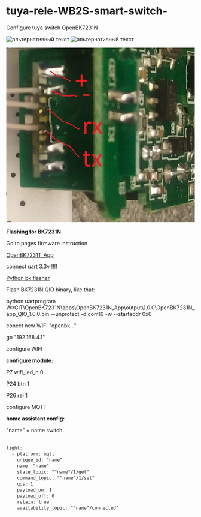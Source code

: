 # tuya-rele-WB2S-smart-switch-

<p>
Configure tuya switch OpenBK7231N
</p>
<img src="https://github.com/Alexxx113/tuya-rele-WB2S-smart-switch-/blob/main/IMG_20220717_025042.jpg" alt="альтернативный текст" />
<img src="https://github.com/Alexxx113/tuya-rele-WB2S-smart-switch-/blob/main/IMG_20220717_025051.jpg" alt="альтернативный текст" />
<p></p>



<img src="https://github.com/Alexxx113/tuya-rele-WB2S-smart-switch-/blob/main/rele%20uart.jpg" alt="альтернативный текст" />

<p></p>
<b>Flashing for <red>BK7231N</red></b>
<p></p>
<p>Go to pages firmware instruction</p>


<a href="https://github.com/openshwprojects/OpenBK7231T_App">OpenBK7231T_App</a>

<p></p>
<p>connect uart 3.3v !!!!</p>

<a href="https://github.com/OpenBekenIOT/hid_download_py">Python bk flasher</a>

<p>Flash BK7231N QIO binary, like that:</p>

<p>python uartprogram W:\GIT\OpenBK7231N\apps\OpenBK7231N_App\output\1.0.0\OpenBK7231N_app_QIO_1.0.0.bin --unprotect -d com10 -w --startaddr 0x0</p>

<p></p>
<p>conect new WIFI "openbk..."</p>
<p>go "192.168.4.1"</p>
<p>configure WIFI</p>

<p></p>
<b>configure module:</b>
<p></p>
<p>P7 wifi_led_n 0</p>
<p>P24 btn 1</p>
<p>P26 rel 1</p>

<p>configure MQTT</p>

<b>home assistant config:</b>
<p>"name" = name switch</p>

<div class="snippet-clipboard-content notranslate position-relative overflow-auto" data-snippet-clipboard-copy-content="">
  <pre class="notranslate">
  <code>
light:
  - platform: mqtt
    unique_id: "name"
    name: "name"
    state_topic: ""name"/1/get"
    command_topic: ""name"/1/set"
    qos: 1
    payload_on: 1
    payload_off: 0
    retain: true
    availability_topic: ""name"/connected"
  </code>
  </pre>
</div>



